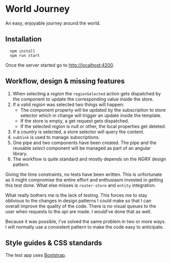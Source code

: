 # World Journey

An easy, enjoyable journey around the world.

## Installation

```
  npm install
  npm run start
```

Once the server started go to [http://localhost:4200](http://localhost:4200).

## Workflow, design & missing features

1. When selecting a _region_ the `regionSelected` action gets dispatched by the component to update the corresponding value inside the store.
1. If a valid _region_ was selected two things will happen:
     - The component property will be updated by the subscription to store selector which in change 
     will trigger an update inside the template.
     - If the store is empty, a get request gets dispatched.
     - If the selected _region_ is null or other, the local properties get deleted.
1. If a _country_ is selected, a store selector will query the content.
1. `subSink` is used to manage subscriptions.
1. One pipe and two components have been created. The pipe and the reusable _select_ component will be managed 
   as part of an angular library.
1. The workflow is quite standard and mostly depends on the _NGRX_ design pattern.

Giving the time constraints, no tests have been written. This is unfortunate as it might compromise the entire 
effort and enthusiasm invested in getting this test done.
What else misses is `router-store` and `entity` integration.

What really bothers me is the lack of testing. This forces me to stay oblivious to the changes in design patterns 
I could make so that I can overall improve the quality of the code.
There is no visual queues to the user when requests to the _api_ are made. I would've done that as well.

Because it was possible, I've solved the same problem in two or more ways. I will normally use a consistent pattern 
to make the code easy to anticipate.



## Style guides & CSS standards

The test app uses [Bootstrap](https://getbootstrap.com/).
